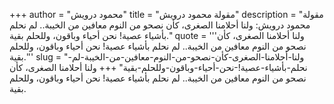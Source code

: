 +++
author = "محمود درويش"
title = "مقولة محمود درويش"
description = "مقولة محمود درويش: ولنا أحلامنا الصغرى، كأن نصحو من النوم معافين من الخيبة.. لم نحلم بأشياء عصية! نحن أحياء وباقون، وللحلم بقية."
quote = '''ولنا أحلامنا الصغرى، كأن نصحو من النوم معافين من الخيبة.. لم نحلم بأشياء عصية! نحن أحياء وباقون، وللحلم بقية.''' 
slug = "ولنا-أحلامنا-الصغرى-كأن-نصحو-من-النوم-معافين-من-الخيبة-لم-نحلم-بأشياء-عصية!-نحن-أحياء-وباقون-وللحلم-بقية"
+++
ولنا أحلامنا الصغرى، كأن نصحو من النوم معافين من الخيبة.. لم نحلم بأشياء عصية! نحن أحياء وباقون، وللحلم بقية.
